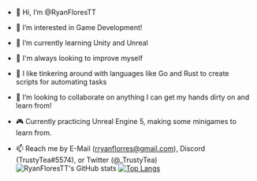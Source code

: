 - 👋 Hi, I’m @RyanFloresTT
  
- 👀 I’m interested in Game Development!
  
- 🌱 I’m currently learning Unity and Unreal
- 🚀 I'm always looking to improve myself
  
- 🔧 I like tinkering around with languages like Go and Rust to create scripts for automating tasks
- 💞️ I’m looking to collaborate on anything I can get my hands dirty on and learn from!

- 🎮 Currently practicing Unreal Engine 5, making some minigames to learn from.

- 📫 Reach me by E-Mail (rryanflorres@gmail.com), Discord (TrustyTea#5574), or Twitter (@_TrustyTea)
![RyanFloresTT's GitHub stats](https://github-readme-stats.vercel.app/api?username=RyanFloresTT&show_icons=true&theme=transparent) [![Top Langs](https://github-readme-stats.vercel.app/api/top-langs/?username=RyanFloresTT&layout=compact&theme=transparent&hide=shaderlab,HTML,hlsl,css)](https://github.com/RyanFloresTT/github-readme-stats)
